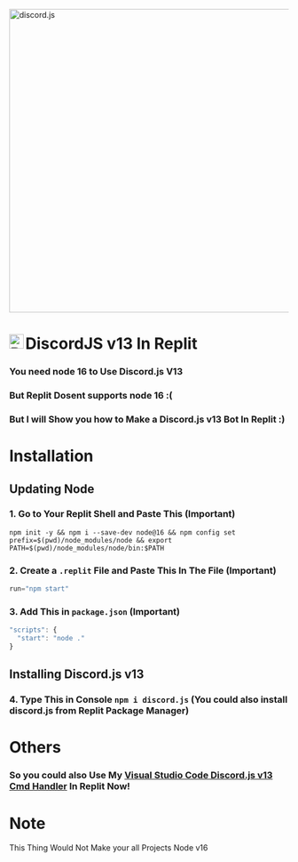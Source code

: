 <a href="https://discord.js.org"><img src="https://discord.js.org/static/logo.svg" width="546" alt="discord.js" /></a>
# DiscordJS v13 In Replit <img align="left" alt="Replit" width="26px" src="https://upload.wikimedia.org/wikipedia/commons/thumb/b/b2/Repl.it_logo.svg/768px-Repl.it_logo.svg.png" />
### You need node 16 to Use Discord.js V13
### But Replit Dosent supports node 16 :(
### But I will Show you how to Make a Discord.js v13 Bot In Replit :)

# Installation

## Updating Node 
### 1. Go to Your Replit Shell and Paste This (Important)
```code
npm init -y && npm i --save-dev node@16 && npm config set prefix=$(pwd)/node_modules/node && export PATH=$(pwd)/node_modules/node/bin:$PATH
```
### 2. Create a `.replit` File and Paste This In The File (Important)
```js
run="npm start"
```
### 3. Add This in `package.json` (Important)
```js
"scripts": {
  "start": "node ."
}
```
## Installing Discord.js v13 
### 4. Type This in Console `npm i discord.js` (You could also install discord.js from Replit Package Manager)

# Others
### So you could also Use My [Visual Studio Code Discord.js v13 Cmd Handler](https://github.com/Fireisbest/Discord.js-v13-Handler) In Replit Now! 
# Note
This Thing Would Not Make your all Projects Node v16
